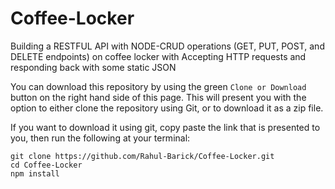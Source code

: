 # Coffee-Locker
Building a RESTFUL API with NODE-CRUD operations (GET, PUT, POST, and DELETE endpoints) on  coffee locker with Accepting HTTP requests and responding back with some static JSON


You can download this repository by using the green ``Clone or Download`` button on the right hand side of this page. This will present you with the option to either clone the repository using Git, or to download it as a zip file.

If you want to download it using git, copy paste the link that is presented to you, then run the following at your terminal:
 ```
git clone https://github.com/Rahul-Barick/Coffee-Locker.git
cd Coffee-Locker
npm install
```
